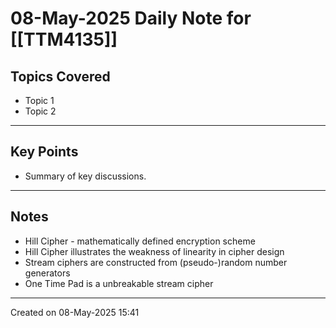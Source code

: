 # 08-May-2025 Daily Note for [[TTM4135]]

## Topics Covered
- Topic 1
- Topic 2

---
## Key Points
- Summary of key discussions.

---
## Notes
- Hill Cipher - mathematically defined encryption scheme
- Hill Cipher illustrates the weakness of linearity in cipher design
- Stream ciphers are constructed from (pseudo-)random number generators
- One Time Pad is a unbreakable stream cipher

---

Created on 08-May-2025 15:41
